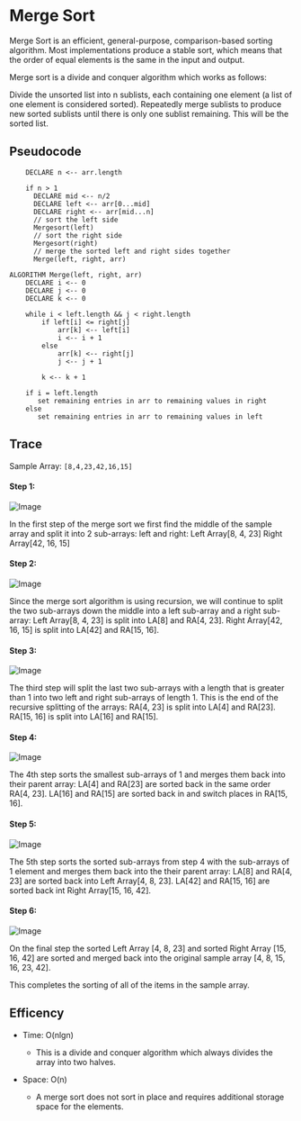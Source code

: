 # Merge Sort

Merge Sort is an efficient, general-purpose, comparison-based sorting algorithm. Most implementations produce a stable sort, which means that the order of equal elements is the same in the input and output. 

Merge sort is a divide and conquer algorithm which works as follows:

Divide the unsorted list into n sublists, each containing one element (a list of one element is considered sorted).
Repeatedly merge sublists to produce new sorted sublists until there is only one sublist remaining. This will be the sorted list.

## Pseudocode

```ALGORITHM Mergesort(arr)
    DECLARE n <-- arr.length
           
    if n > 1
      DECLARE mid <-- n/2
      DECLARE left <-- arr[0...mid]
      DECLARE right <-- arr[mid...n]
      // sort the left side
      Mergesort(left)
      // sort the right side
      Mergesort(right)
      // merge the sorted left and right sides together
      Merge(left, right, arr)

ALGORITHM Merge(left, right, arr)
    DECLARE i <-- 0
    DECLARE j <-- 0
    DECLARE k <-- 0

    while i < left.length && j < right.length
        if left[i] <= right[j]
            arr[k] <-- left[i]
            i <-- i + 1
        else
            arr[k] <-- right[j]
            j <-- j + 1
            
        k <-- k + 1

    if i = left.length
       set remaining entries in arr to remaining values in right
    else
       set remaining entries in arr to remaining values in left
```


## Trace

Sample Array: `[8,4,23,42,16,15]`

#### Step 1:
![Image](https://github.com/NaamaBarIlan/data-structures-and-algorithms/blob/master/Assets/CC27-1.png)

In the first step of the merge sort we first find the middle of the sample array and split it into 2 sub-arrays: left and right: 
Left Array[8, 4, 23]
Right Array[42, 16, 15]

#### Step 2:
![Image](https://github.com/NaamaBarIlan/data-structures-and-algorithms/blob/master/Assets/CC27-2.png)

Since the merge sort algorithm is using recursion, we will continue to split the two sub-arrays down the middle into a left sub-array and a right sub-array:
Left Array[8, 4, 23] is split into LA[8] and RA[4, 23].
Right Array[42, 16, 15] is split into LA[42] and RA[15, 16].


#### Step 3:
![Image](https://github.com/NaamaBarIlan/data-structures-and-algorithms/blob/master/Assets/CC27-3.png)

The third step will split the last two sub-arrays with a length that is greater than 1 into two left and right sub-arrays of length 1. This is the end of the recursive splitting of the arrays:
RA[4, 23] is split into LA[4] and RA[23].
RA[15, 16] is split into LA[16] and RA[15].

#### Step 4:
![Image](https://github.com/NaamaBarIlan/data-structures-and-algorithms/blob/master/Assets/CC27-4.png)

The 4th step sorts the smallest sub-arrays of 1 and merges them back into their parent array:
LA[4] and RA[23] are sorted back in the same order RA[4, 23].
LA[16] and RA[15] are sorted back in and switch places in RA[15, 16].


#### Step 5:
![Image](https://github.com/NaamaBarIlan/data-structures-and-algorithms/blob/master/Assets/CC27-5.png)

The 5th step sorts the sorted sub-arrays from step 4 with the sub-arrays of 1 element and merges them back into the their parent array:
LA[8] and RA[4, 23] are sorted back into Left Array[4, 8, 23].
LA[42] and RA[15, 16] are sorted back int Right Array[15, 16, 42].

#### Step 6:
![Image](https://github.com/NaamaBarIlan/data-structures-and-algorithms/blob/master/Assets/CC27-6.png)

On the final step the sorted Left Array [4, 8, 23] and sorted Right Array [15, 16, 42] are sorted and merged back into the original sample array [4, 8, 15, 16, 23, 42].

This completes the sorting of all of the items in the sample array. 


## Efficency
  * Time: O(nlgn) 
    * This is a divide and conquer algorithm which always divides the array into two halves. 

  * Space: O(n)
     * A merge sort does not sort in place and requires additional storage space for the elements. 
    
